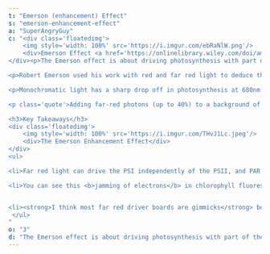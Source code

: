 ```yaml
---
t: "Emerson (enhancement) Effect"
s: "emerson-enhancement-effect"
a: "SuperAngryGuy"
c: "<div class='floatedimg'>
    <img style='width: 100%' src='https://i.imgur.com/ebRaNlW.png'/>
    <div>Emerson Effect <a href='https://onlinelibrary.wiley.com/doi/am-pdf/10.1111/pce.13730'>(source)</a></div>
</div><p>The Emerson effect is about driving photosynthesis with part of the light PAR (400-680nm in this case), and part of the light far red color (700nm-740nm or so wavelength), <strong>which combined can result in photosynthesis rates higher than normal</strong>.

<p>Robert Emerson used his work with red and far red light to deduce that there must be <b><a href='https://en.wikipedia.org/wiki/Photosystem'>two photosystems</a>, called photosystem I (PSI) and photosystem II (PSII)</b>. These are named in the order of discovery, but for photosynthesis the process starts with the PSII first.</p>

<p>Monochromatic light has a sharp drop off in photosynthesis at 680nm or so (red drop effect), but <b>this does not happen if far red light is added</b> with about 720nm being most efficient in driving additional photosynthesis.</p>

<p class='quote'>Adding far-red photons (up to 40%) to a background of shorter wavelength photons <b>caused an increase in canopy photosynthesis equal to adding 400-700nm photons</b>. Far-red alone minimally increased photosynthesis. This indicates that far-red photons are equally efficient at driving canopy photosynthesis when acting synergistically with traditionally defined photosynthetic photons.These results suggest that farred photons (701-750 nm) should be included in the definition of photosynthetically active radiation.<i>Shuyang Zhen and Bruce Bugbee, <a href='https://onlinelibrary.wiley.com/doi/am-pdf/10.1111/pce.13730'>Far-red photons have equivalent efficiency to traditional photosynthetic photons</a>.</i></p>

<h3>Key Takeaways</h3>
<div class='floatedimg'>
    <img style='width: 100%' src='https://i.imgur.com/THvJ1Lc.jpeg'/>
    <div>The Emerson Enhancement Effect</div>
</div>
<ul>

<li>Far red light can drive the PSI independently of the PSII, and PAR is more efficient with the PSII while not as well excited with the PSI. Basically how the Emerson effect works is <b>freeing up electrons between the PSI and PSII</b> by driving them more efficiently in parallel, and <strong>photosynthesis becomes more efficient as a result</strong>.</li>

<li>You can see this <b>jamming of electrons</b> in chlorophyll fluorescence shots with proteins associated with the PSII and much less fluorescence associated with the PSI (the single 750nm hump). Higher fluorescence means lower photosynthesis efficiency. </li>


<li><strong>I think most far red driver boards are gimmicks</strong> because they are likely not putting out enough far red light to make a noticeable difference.</li>
 </ul>
"
o: "3"
d: "The Emerson effect is about driving photosynthesis with part of the light PAR (400-680nm in this case), and part of the light far red (700nm-740nm or so), combined can result in photosynthesis rates higher than normal."
---
```

